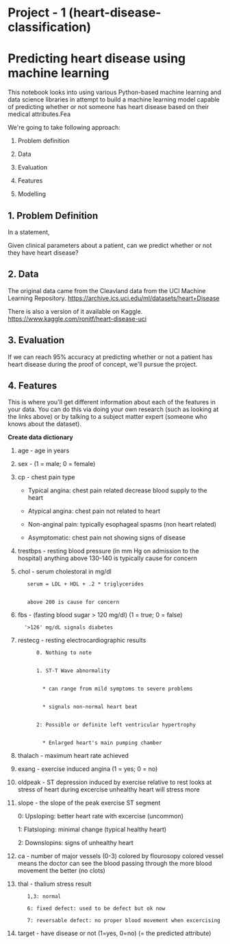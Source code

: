 # Project - 1 (heart-disease-classification)


# Predicting heart disease using machine learning

This notebook looks into using various Python-based machine learning and data science libraries in attempt to build a machine 
learning model capable of predicting whether or not someone has heart disease based on their medical attributes.Fea

We're going to take following approach:

1. Problem definition

2. Data

3. Evaluation

4. Features 

5. Modelling


## 1.  Problem Definition
In a statement,

Given clinical parameters about a patient, can we predict whether or not they have heart disease?


## 2. Data
The original data came from the Cleavland data from the UCI Machine Learning Repository. https://archive.ics.uci.edu/ml/datasets/heart+Disease

There is also a version of it available on Kaggle. https://www.kaggle.com/ronitf/heart-disease-uci


## 3. Evaluation
If we can reach 95% accuracy at predicting whether or not a patient has heart disease during the proof of concept, we'll pursue the project.


## 4. Features
This is where you'll get different information about each of the features in your data. You can do this via doing your own 
research (such as looking at the links above) or by talking to a subject matter expert (someone who knows about the dataset).


**Create data dictionary**

1. age - age in years

2. sex - (1 = male; 0 = female)

3. cp - chest pain type


   * Typical angina: chest pain related decrease blood supply to the heart
   

   * Atypical angina: chest pain not related to heart
   
   
   * Non-anginal pain: typically esophageal spasms (non heart related)
   
   
   * Asymptomatic: chest pain not showing signs of disease
   
   
4. trestbps - resting blood pressure (in mm Hg on admission to the hospital) anything above 130-140 is typically cause for concern


5. chol - serum cholestoral in mg/dl


          serum = LDL + HDL + .2 * triglycerides
          

          above 200 is cause for concern
          

6. fbs - (fasting blood sugar > 120 mg/dl) (1 = true; 0 = false)


         '>126' mg/dL signals diabetes
         
  
7. restecg - resting electrocardiographic results

             0. Nothing to note
             
             
             1. ST-T Wave abnormality
             
             
               * can range from mild symptoms to severe problems
               
               
               * signals non-normal heart beat
               
               
             2: Possible or definite left ventricular hypertrophy
             
             
               * Enlarged heart's main pumping chamber
               
     
8. thalach - maximum heart rate achieved


9. exang - exercise induced angina (1 = yes; 0 = no)


10. oldpeak - ST depression induced by exercise relative to rest looks at stress of heart during excercise unhealthy heart will stress more


11. slope - the slope of the peak exercise ST segment

    0: Upsloping: better heart rate with excercise (uncommon)
    
    1: Flatsloping: minimal change (typical healthy heart)
    
    2: Downslopins: signs of unhealthy heart
    
    
12. ca - number of major vessels (0-3) colored by flourosopy
         colored vessel means the doctor can see the blood passing through
         the more blood movement the better (no clots)
         
         
13. thal - thalium stress result

           1,3: normal
           
           6: fixed defect: used to be defect but ok now
           
           7: reversable defect: no proper blood movement when excercising
           
           
14. target - have disease or not (1=yes, 0=no) (= the predicted attribute)


